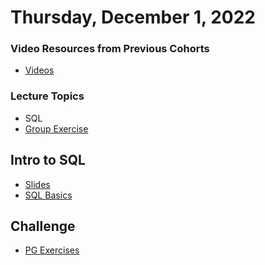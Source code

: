 Thursday, December 1, 2022
=====================
### Video Resources from Previous Cohorts
- [Videos](https://www.youtube.com/channel/UCASZ7zW_Egu0T4KG3YEdGfw/playlists)


### Lecture Topics
- SQL
- [Group Exercise](https://github.com/deltaplatoonew/car-sales)

## Intro to SQL
* [Slides](https://docs.google.com/a/natedelage.com/presentation/d/1834tfN6g9gvl2t0JDQY2RPMCIAnvN08Wrd-bO-usruQ/edit?usp=sharing)
* [SQL Basics](./readings/sql-queries.md)

## Challenge
- [PG Exercises](https://pgexercises.com/)
